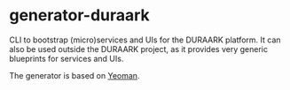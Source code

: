 # generator-duraark

CLI to bootstrap (micro)services and UIs for the DURAARK platform. It can also be used outside the DURAARK project, as it provides very generic blueprints for services and UIs.

The generator is based on [Yeoman](http://yeoman.io).
